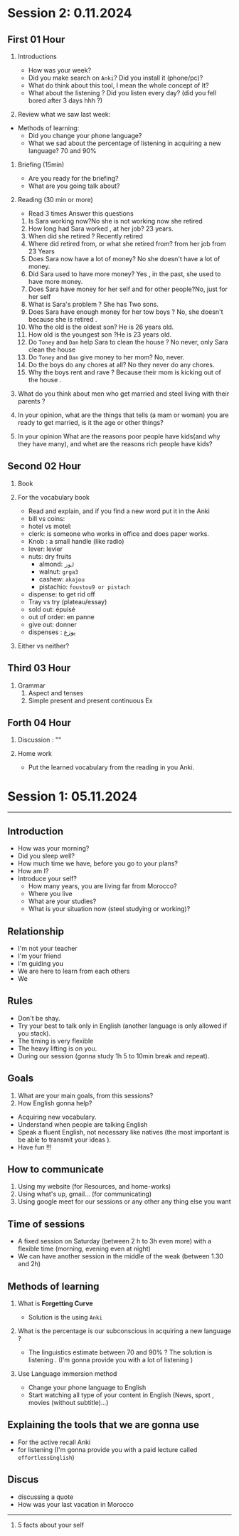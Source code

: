 # Session 2: 0.11.2024

## First 01 Hour

1. Introductions
   * How was your week?
   * Did you make search on `Anki`? Did you install it (phone/pc)?
   * What do think about this tool, I mean the whole concept of It?
   * What about the listening ? Did you listen every day? (did you fell bored after 3 days hhh ?)

1. Review what we saw last week:
  * Methods of learning:
    * Did you change your phone language?
    * What we sad about the percentage of listening in acquiring a new language? 70 and 90%

1. Briefing (15min)
   * Are you ready for the briefing?
   * What are you going talk about?


1. Reading (30 min or more)
   * Read 3 times 
Answer this questions 
   1. Is Sara working now?No she is not working now she retired
   1. How long had Sara worked , at her job? 23 years.
   1. When did she retired ? Recently retired
   1. Where did retired from, or what she retired from? from her job from 23 Years
   1. Does Sara now have a lot of money? No she doesn't have a lot of money.
   1. Did Sara used to have more money? Yes , in the past, she used to have more money.
   1. Does Sara have money for her self and for other people?No, just for her self
   1. What is Sara's problem ? She has Two sons.
   1. Does Sara have enough money for her tow boys ? No, she doesn't because she is retired .
   1. Who the old is the oldest son? He is 26 years old.
   1. How old is the youngest son ?He is 23 years old.
   1. Do `Toney` and `Dan` help Sara to clean the house ? No never, only Sara clean the house 
   1. Do `Toney` and `Dan` give money to her mom? No, never.
   1. Do the boys do any chores at all? No they never do any chores.
   1. Why the boys rent and rave ? Because their mom is kicking out of the house .

1. What do you think about men who get married and steel living with their parents ?
1. In your opinion, what are the things that tells (a mam or woman) you are ready to get married,   is it the age or other things? 
1. In your opinion What are the reasons poor people have kids(and why they have many), and whet are the reasons rich people have kids? 



## Second 02 Hour
1. Book
1. For the vocabulary book
   * Read and explain, and if you find a new word put it in the Anki 
   * bill vs coins:
   * hotel vs motel: 
   * clerk: is someone who works in office and does paper works.
   * Knob : a small handle (like radio)
   * lever: levier
   * nuts: dry fruits
     * almond: `لوز`
     * walnut: `grga3`
     * cashew: `akajou`
     * pistachio: `foustou9 or pistach`
   * dispense: to get rid off
   * Tray vs try (plateau/essay)
   * sold out: épuisé 
   * out of order: en panne 
   * give out: donner
   * dispenses : يوزع

1. Either vs neither?



## Third 03 Hour
1. Grammar
   1. Aspect and tenses 
   2. Simple present and present continuous
Ex
## Forth 04 Hour
1. Discussion : ""


1. Home work
   * Put the learned vocabulary from the reading in you Anki. 






# Session 1: 05.11.2024

---

## Introduction
* How was your morning? 
* Did you sleep well?
* How much time we have, before you go to your plans? 
* How am I?
* Introduce your self?
  * How many years, you are living far from Morocco? 
  * Where you live
  * What are your studies?
  * What is your situation now (steel studying or working)?

## Relationship 

* I'm not your teacher 
* I'm your friend 
* I'm guiding you 
* We are here to learn from each others 
* We 

## Rules

* Don't be shay.
* Try your best to talk only in English (another language is only allowed if you stack).
* The timing is very flexible 
* The heavy lifting is on you. 
* During our session (gonna study 1h 5 to 10min break and repeat).

## Goals 

1. What are your main goals, from this sessions?
1. How English gonna help?
* Acquiring new vocabulary.
* Understand when people are talking English
* Speak a fluent English, not necessary like natives (the most important is be able to transmit your ideas ).
* Have fun !!!


## How to communicate 
1. Using my website (for Resources, and home-works)
1. Using what's up, gmail... (for communicating)
1. Using google meet for our sessions or any other any thing else you want 

## Time of sessions
* A fixed session on Saturday (between 2 h to 3h even more) with a flexible time (morning, evening even at night)
* We can have another session in the middle of the weak (between 1.30 and 2h)

## Methods of learning 
1. What is **Forgetting Curve**
   * Solution is the using `Anki`
1. What is the percentage is our subconscious in acquiring a new language ?
   * The linguistics estimate between 70 and 90% ? The solution is listening . (I'm gonna provide you with a lot of listening )

1. Use Language immersion method
   * Change your phone language to English
   * Start watching all type of your content in English (News, sport , movies (without subtitle)...)

## Explaining the tools that we are gonna use 
* For the active recall Anki 
* for listening (I'm gonna provide you with a paid lecture called `effortlessEnglish`)

## Discus 
* discussing a quote 
* How was your last vacation in Morocco
----

1. 5 facts about your self 
